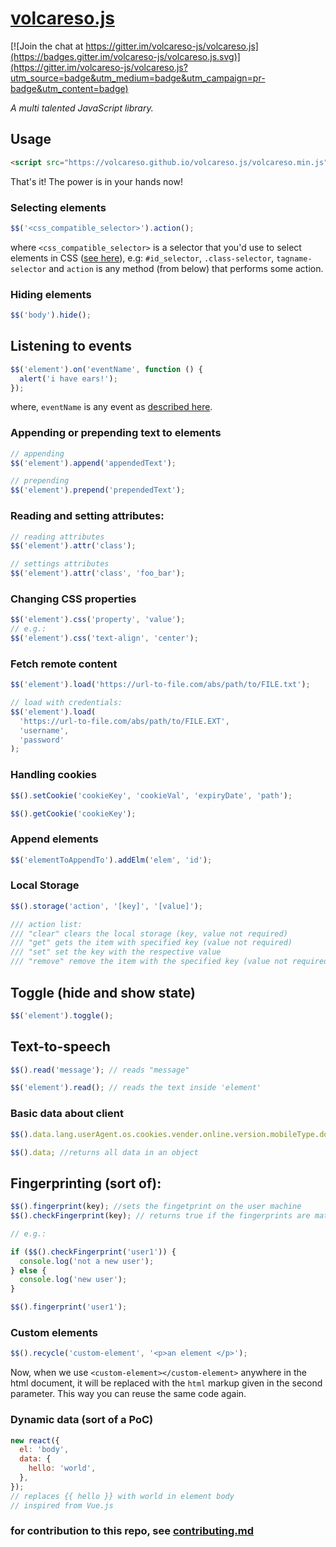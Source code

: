 # [volcareso.js](https://volcareso.github.io/volcareso.js/)

[![Join the chat at https://gitter.im/volcareso-js/volcareso.js](https://badges.gitter.im/volcareso-js/volcareso.js.svg)](https://gitter.im/volcareso-js/volcareso.js?utm_source=badge&utm_medium=badge&utm_campaign=pr-badge&utm_content=badge)

_A multi talented JavaScript library._

## Usage

```html
<script src="https://volcareso.github.io/volcareso.js/volcareso.min.js"></script>
```

That's it! The power is in your hands now!

### Selecting elements

```javascript
$$('<css_compatible_selector>').action();
```

where `<css_compatible_selector>` is a selector that you'd use to select elements in CSS \([see here](https://developer.mozilla.org/en-US/docs/Web/CSS/CSS_Selectors)\), e.g: `#id_selector`, `.class-selector`, `tagname-selector` and `action` is any method (from below) that performs some action.

### Hiding elements

```javascript
$$('body').hide();
```

## Listening to events

```javascript
$$('element').on('eventName', function () {
  alert('i have ears!');
});
```

where, `eventName` is any event as [described here](https://developer.mozilla.org/en-US/docs/Web/Events#event_listing).

### Appending or prepending text to elements

```javascript
// appending
$$('element').append('appendedText');

// prepending
$$('element').prepend('prependedText');
```

### Reading and setting attributes:

```javascript
// reading attributes
$$('element').attr('class');

// settings attributes
$$('element').attr('class', 'foo_bar');
```

### Changing CSS properties

```javascript
$$('element').css('property', 'value');
// e.g.:
$$('element').css('text-align', 'center');
```

### Fetch remote content

```javascript
$$('element').load('https://url-to-file.com/abs/path/to/FILE.txt');

// load with credentials:
$$('element').load(
  'https://url-to-file.com/abs/path/to/FILE.EXT',
  'username',
  'password'
);
```

### Handling cookies

```javascript
$$().setCookie('cookieKey', 'cookieVal', 'expiryDate', 'path');

$$().getCookie('cookieKey');
```

### Append elements

```javascript
$$('elementToAppendTo').addElm('elem', 'id');
```

### Local Storage

```javascript
$$().storage('action', '[key]', '[value]');

/// action list:
/// "clear" clears the local storage (key, value not required)
/// "get" gets the item with specified key (value not required)
/// "set" set the key with the respective value
/// "remove" remove the item with the specified key (value not required)
```

## Toggle (hide and show state)

```javascript
$$('element').toggle();
```

## Text-to-speech

```javascript
$$().read('message'); // reads "message"

$$('element').read(); // reads the text inside 'element'
```

### Basic data about client

```javascript
$$().data.lang.userAgent.os.cookies.vender.online.version.mobileType.doNotTrack; //en_US //Mozilla/5.0 (Linux; Android 6.0.1; Moto G (4)) AppleWebKit/537.36 (KHTML, like Gecko) Chrome/91.0.4472.114 Mobile Safari/537.36" //linux x86_64 // true //Google.inc // true id online //5.0 //4g //true is turned on

$$().data; //returns all data in an object
```

## Fingerprinting (sort of):

```javascript
$$().fingerprint(key); //sets the fingetprint on the user machine
$$().checkFingerprint(key); // returns true if the fingerprints are matched (else false)

// e.g.:

if ($$().checkFingerprint('user1')) {
  console.log('not a new user');
} else {
  console.log('new user');
}

$$().fingerprint('user1');
```

### Custom elements

```javascript
$$().recycle('custom-element', '<p>an element </p>');
```

Now, when we use `<custom-element></custom-element>` anywhere in the html document, it will be replaced with the `html` markup given in the second parameter. This way you can reuse the same code again.

### Dynamic data (sort of a PoC)

```javascript
new react({
  el: 'body',
  data: {
    hello: 'world',
  },
});
// replaces {{ hello }} with world in element body
// inspired from Vue.js
```

### for contribution to this repo, see [contributing.md](https://github.com/volcareso/volcareso.js/blob/main/CONTRIBUTING.md)
